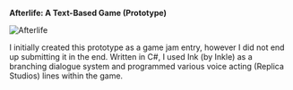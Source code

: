 **Afterlife: A Text-Based Game (Prototype)**

![Afterlife](https://imgur.com/cXl4dZy.png)

I initially created this prototype as a game jam entry, however I did not end up submitting it in the end. Written in C#, I used Ink (by Inkle) as a branching dialogue system and programmed various voice acting (Replica Studios) lines within the game. 
